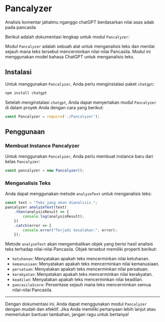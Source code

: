 # Pancalyzer
Analisis komentar jahatmu nganggo chatGPT berdasarkan nilai asas adab pada pancasila

Berikut adalah dokumentasi lengkap untuk modul `Pancalyzer`:

Modul `Pancalyzer` adalah sebuah alat untuk menganalisis teks dan menilai sejauh mana teks tersebut mencerminkan nilai-nilai Pancasila. Modul ini menggunakan model bahasa ChatGPT untuk menganalisis teks.

## Instalasi

Untuk menggunakan `Pancalyzer`, Anda perlu menginstalasi paket `chatgpt`:

```bash
npm install chatgpt
```

Setelah menginstalasi `chatgpt`, Anda dapat menyertakan modul `Pancalyzer` di dalam proyek Anda dengan cara yang berikut:

```javascript
const Pancalyzer = require('./Pancalyzer');
```

## Penggunaan

### Membuat Instance Pancalyzer

Untuk menggunakan `Pancalyzer`, Anda perlu membuat instance baru dari kelas `Pancalyzer`:

```javascript
const pancalyzer = new Pancalyzer();
```

### Menganalisis Teks

Anda dapat menggunakan metode `analyzeText` untuk menganalisis teks:

```javascript
const text = "Teks yang akan dianalisis.";
pancalyzer.analyzeText(text)
    .then(analysisResult => {
        console.log(analysisResult);
    })
    .catch(error => {
        console.error("Terjadi kesalahan:", error);
    });
```

Metode `analyzeText` akan mengembalikan objek yang berisi hasil analisis teks terhadap nilai-nilai Pancasila. Objek tersebut memiliki properti berikut:

- `ketuhanan`: Menyatakan apakah teks mencerminkan nilai ketuhanan.
- `kemanusiaan`: Menyatakan apakah teks mencerminkan nilai kemanusiaan.
- `persatuan`: Menyatakan apakah teks mencerminkan nilai persatuan.
- `kerakyatan`: Menyatakan apakah teks mencerminkan nilai kerakyatan.
- `keadilan`: Menyatakan apakah teks mencerminkan nilai keadilan.
- `pancasilaScore`: Persentase sejauh mana teks mencerminkan semua nilai-nilai Pancasila.

---

Dengan dokumentasi ini, Anda dapat menggunakan modul `Pancalyzer` dengan mudah dan efektif. Jika Anda memiliki pertanyaan lebih lanjut atau memerlukan bantuan tambahan, jangan ragu untuk bertanya!
